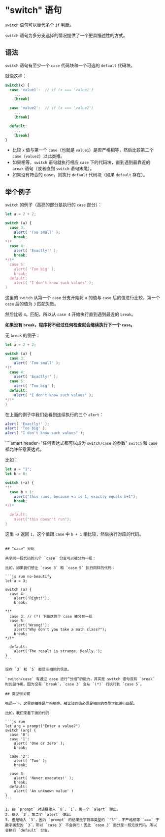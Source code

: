 # "switch" 语句

`switch` 语句可以替代多个 `if` 判断。

`switch` 语句为多分支选择的情况提供了一个更具描述性的方式。

## 语法

`switch` 语句有至少一个 `case` 代码块和一个可选的 `default` 代码块。

就像这样：

```js no-beautify
switch(x) {
  case 'value1':  // if (x === 'value1')
    ...
    [break]

  case 'value2':  // if (x === 'value2')
    ...
    [break]

  default:
    ...
    [break]
}
```

- 比较 `x` 值与第一个 `case`（也就是 `value1`）是否严格相等，然后比较第二个 `case`（`value2`）以此类推。
- 如果相等，`switch` 语句就执行相应 `case` 下的代码块，直到遇到最靠近的 `break` 语句（或者直到 `switch` 语句末尾）。
- 如果没有符合的 case，则执行 `default` 代码块（如果 `default` 存在）。

## 举个例子

`switch` 的例子（高亮的部分是执行的 `case` 部分）：

```js run
let a = 2 + 2;

switch (a) {
  case 3:
    alert( 'Too small' );
    break;
*!*
  case 4:
    alert( 'Exactly!' );
    break;
*/!*
  case 5:
    alert( 'Too big' );
    break;
  default:
    alert( "I don't know such values" );
}
```

这里的 `switch` 从第一个 `case` 分支开始将 `a` 的值与 `case` 后的值进行比较，第一个 `case` 后的值为 `3` 匹配失败。

然后比较 `4`。匹配，所以从 `case 4` 开始执行直到遇到最近的 `break`。

**如果没有 `break`，程序将不经过任何检查就会继续执行下一个 `case`。**

无 `break` 的例子：

```js run
let a = 2 + 2;

switch (a) {
  case 3:
    alert( 'Too small' );
*!*
  case 4:
    alert( 'Exactly!' );
  case 5:
    alert( 'Too big' );
  default:
    alert( "I don't know such values" );
*/!*
}
```

在上面的例子中我们会看到连续执行的三个 `alert`：

```js
alert( 'Exactly!' );
alert( 'Too big' );
alert( "I don't know such values" );
```

````smart header="任何表达式都可以成为 `switch/case` 的参数"
`switch` 和 `case` 都允许任意表达式。

比如：

```js run
let a = "1";
let b = 0;

switch (+a) {
*!*
  case b + 1:
    alert("this runs, because +a is 1, exactly equals b+1");
    break;
*/!*

  default:
    alert("this doesn't run");
}
```
这里 `+a` 返回 `1`，这个值跟 `case` 中 `b + 1` 相比较，然后执行对应的代码。
````

## "case" 分组

共享同一段代码的几个 `case` 分支可以被分为一组：

比如，如果我们想让 `case 3` 和 `case 5` 执行同样的代码：

```js run no-beautify
let a = 3;

switch (a) {
  case 4:
    alert('Right!');
    break;

*!*
  case 3: // (*) 下面这两个 case 被分在一组
  case 5:
    alert('Wrong!');
    alert("Why don't you take a math class?");
    break;
*/!*

  default:
    alert('The result is strange. Really.');
}
```

现在 `3` 和 `5` 都显示相同的信息。

`switch/case` 有通过 case 进行“分组”的能力，其实是 switch 语句没有 `break` 时的副作用。因为没有 `break`，`case 3` 会从 `(*)` 行执行到 `case 5`。

## 类型很关键

强调一下，这里的相等是严格相等。被比较的值必须是相同的类型才能进行匹配。

比如，我们来看下面的代码：

```js run
let arg = prompt("Enter a value?")
switch (arg) {
  case '0':
  case '1':
    alert( 'One or zero' );
    break;

  case '2':
    alert( 'Two' );
    break;

  case 3:
    alert( 'Never executes!' );
    break;
  default:
    alert( 'An unknown value' )
}
```

1. 在 `prompt` 对话框输入 `0`、`1`，第一个 `alert` 弹出。
2. 输入 `2`，第二个 `alert` 弹出。 
3. 但是输入 `3`，因为 `prompt` 的结果是字符串类型的 `"3"`，不严格相等 `===` 于数字类型的 `3`，所以 `case 3` 不会执行！因此 `case 3` 部分是一段无效代码。所以会执行 `default` 分支。

